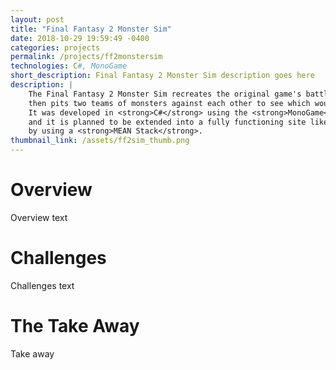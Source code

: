 ```yaml
---
layout: post
title: "Final Fantasy 2 Monster Sim"
date: 2018-10-29 19:59:49 -0400
categories: projects
permalink: /projects/ff2monstersim
technologies: C#, MonoGame
short_description: Final Fantasy 2 Monster Sim description goes here
description: |
    The Final Fantasy 2 Monster Sim recreates the original game's battle system
    then pits two teams of monsters against each other to see which would win. <br/>
    It was developed in <strong>C#</strong> using the <strong>MonoGame</strong> engine
    and it is planned to be extended into a fully functioning site like <a href="http://saltybet.com/">SaltyBet</a> 
    by using a <strong>MEAN Stack</strong>.
thumbnail_link: /assets/ff2sim_thumb.png
---
```


# Overview
Overview text

# Challenges
Challenges text

# The Take Away
Take away
